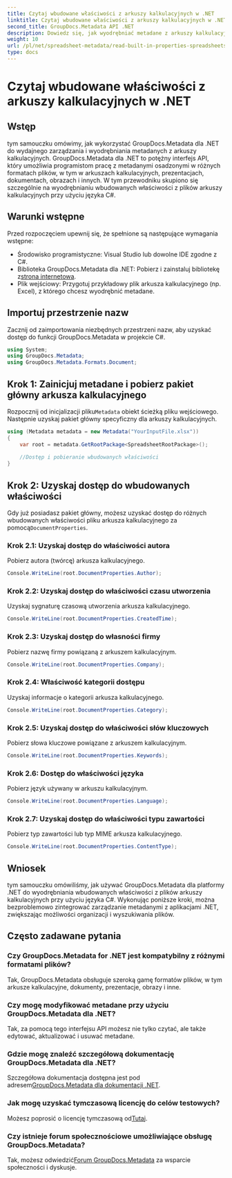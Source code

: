 ```yaml
---
title: Czytaj wbudowane właściwości z arkuszy kalkulacyjnych w .NET
linktitle: Czytaj wbudowane właściwości z arkuszy kalkulacyjnych w .NET
second_title: GroupDocs.Metadata API .NET
description: Dowiedz się, jak wyodrębniać metadane z arkuszy kalkulacyjnych w .NET przy użyciu GroupDocs.Metadata, usprawniając zarządzanie dokumentami i organizację w aplikacjach.
weight: 10
url: /pl/net/spreadsheet-metadata/read-built-in-properties-spreadsheets/
type: docs
---
```

# Czytaj wbudowane właściwości z arkuszy kalkulacyjnych w .NET

## Wstęp
tym samouczku omówimy, jak wykorzystać GroupDocs.Metadata dla .NET do wydajnego zarządzania i wyodrębniania metadanych z arkuszy kalkulacyjnych. GroupDocs.Metadata dla .NET to potężny interfejs API, który umożliwia programistom pracę z metadanymi osadzonymi w różnych formatach plików, w tym w arkuszach kalkulacyjnych, prezentacjach, dokumentach, obrazach i innych. W tym przewodniku skupiono się szczególnie na wyodrębnianiu wbudowanych właściwości z plików arkuszy kalkulacyjnych przy użyciu języka C#.
## Warunki wstępne
Przed rozpoczęciem upewnij się, że spełnione są następujące wymagania wstępne:
- Środowisko programistyczne: Visual Studio lub dowolne IDE zgodne z C#.
-  Biblioteka GroupDocs.Metadata dla .NET: Pobierz i zainstaluj bibliotekę z[strona internetowa](https://releases.groupdocs.com/metadata/net/).
- Plik wejściowy: Przygotuj przykładowy plik arkusza kalkulacyjnego (np. Excel), z którego chcesz wyodrębnić metadane.

## Importuj przestrzenie nazw
Zacznij od zaimportowania niezbędnych przestrzeni nazw, aby uzyskać dostęp do funkcji GroupDocs.Metadata w projekcie C#.
```csharp
using System;
using GroupDocs.Metadata;
using GroupDocs.Metadata.Formats.Document;
```
## Krok 1: Zainicjuj metadane i pobierz pakiet główny arkusza kalkulacyjnego
 Rozpocznij od inicjalizacji pliku`Metadata` obiekt ścieżką pliku wejściowego. Następnie uzyskaj pakiet główny specyficzny dla arkuszy kalkulacyjnych.
```csharp
using (Metadata metadata = new Metadata("YourInputFile.xlsx"))
{
    var root = metadata.GetRootPackage<SpreadsheetRootPackage>();
    
    //Dostęp i pobieranie wbudowanych właściwości
}
```
## Krok 2: Uzyskaj dostęp do wbudowanych właściwości
 Gdy już posiadasz pakiet główny, możesz uzyskać dostęp do różnych wbudowanych właściwości pliku arkusza kalkulacyjnego za pomocą`DocumentProperties`.
### Krok 2.1: Uzyskaj dostęp do właściwości autora
Pobierz autora (twórcę) arkusza kalkulacyjnego.
```csharp
Console.WriteLine(root.DocumentProperties.Author);
```
### Krok 2.2: Uzyskaj dostęp do właściwości czasu utworzenia
Uzyskaj sygnaturę czasową utworzenia arkusza kalkulacyjnego.
```csharp
Console.WriteLine(root.DocumentProperties.CreatedTime);
```
### Krok 2.3: Uzyskaj dostęp do własności firmy
Pobierz nazwę firmy powiązaną z arkuszem kalkulacyjnym.
```csharp
Console.WriteLine(root.DocumentProperties.Company);
```
### Krok 2.4: Właściwość kategorii dostępu
Uzyskaj informacje o kategorii arkusza kalkulacyjnego.
```csharp
Console.WriteLine(root.DocumentProperties.Category);
```
### Krok 2.5: Uzyskaj dostęp do właściwości słów kluczowych
Pobierz słowa kluczowe powiązane z arkuszem kalkulacyjnym.
```csharp
Console.WriteLine(root.DocumentProperties.Keywords);
```
### Krok 2.6: Dostęp do właściwości języka
Pobierz język używany w arkuszu kalkulacyjnym.
```csharp
Console.WriteLine(root.DocumentProperties.Language);
```
### Krok 2.7: Uzyskaj dostęp do właściwości typu zawartości
Pobierz typ zawartości lub typ MIME arkusza kalkulacyjnego.
```csharp
Console.WriteLine(root.DocumentProperties.ContentType);
```

## Wniosek
tym samouczku omówiliśmy, jak używać GroupDocs.Metadata dla platformy .NET do wyodrębniania wbudowanych właściwości z plików arkuszy kalkulacyjnych przy użyciu języka C#. Wykonując poniższe kroki, można bezproblemowo zintegrować zarządzanie metadanymi z aplikacjami .NET, zwiększając możliwości organizacji i wyszukiwania plików.

## Często zadawane pytania
### Czy GroupDocs.Metadata for .NET jest kompatybilny z różnymi formatami plików?
Tak, GroupDocs.Metadata obsługuje szeroką gamę formatów plików, w tym arkusze kalkulacyjne, dokumenty, prezentacje, obrazy i inne.
### Czy mogę modyfikować metadane przy użyciu GroupDocs.Metadata dla .NET?
Tak, za pomocą tego interfejsu API możesz nie tylko czytać, ale także edytować, aktualizować i usuwać metadane.
### Gdzie mogę znaleźć szczegółową dokumentację GroupDocs.Metadata dla .NET?
 Szczegółowa dokumentacja dostępna jest pod adresem[GroupDocs.Metadata dla dokumentacji .NET](https://tutorials.groupdocs.com/metadata/net/).
### Jak mogę uzyskać tymczasową licencję do celów testowych?
 Możesz poprosić o licencję tymczasową od[Tutaj](https://purchase.groupdocs.com/temporary-license/).
### Czy istnieje forum społecznościowe umożliwiające obsługę GroupDocs.Metadata?
 Tak, możesz odwiedzić[Forum GroupDocs.Metadata](https://forum.groupdocs.com/c/metadata/14) za wsparcie społeczności i dyskusje.